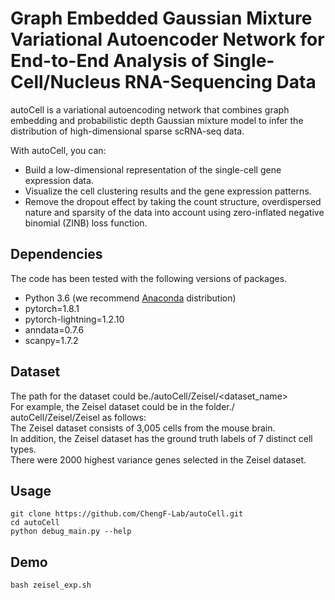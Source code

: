 # Graph Embedded Gaussian Mixture Variational Autoencoder Network for End-to-End Analysis of Single-Cell/Nucleus RNA-Sequencing Data

autoCell is a variational autoencoding network that combines graph embedding and probabilistic depth Gaussian mixture model to infer the distribution of high-dimensional sparse scRNA-seq data.


With autoCell, you can:
* Build a low-dimensional representation of the single-cell gene expression data.
* Visualize the cell clustering results and the gene expression patterns.
* Remove the dropout effect by taking the count structure, overdispersed nature and sparsity of the data into account using zero-inflated negative binomial (ZINB) loss function.

## Dependencies
The code has been tested with the following versions of packages.
* Python 3.6 (we recommend [Anaconda](https://www.continuum.io/downloads) distribution)
* pytorch=1.8.1
* pytorch-lightning=1.2.10
* anndata=0.7.6
* scanpy=1.7.2

## Dataset
The path for the dataset could be./autoCell/Zeisel/<dataset_name>  
For example, the Zeisel dataset could be in the folder./ autoCell/Zeisel/Zeisel as follows:  
The Zeisel dataset consists of 3,005 cells from the mouse brain.  
In addition, the Zeisel dataset has the ground truth labels of 7 distinct cell types.  
There were 2000 highest variance genes selected in the Zeisel dataset.  

## Usage
```
git clone https://github.com/ChengF-Lab/autoCell.git
cd autoCell
python debug_main.py --help
```

## Demo
`bash zeisel_exp.sh`
